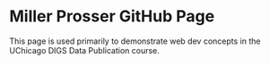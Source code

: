 # Miller Prosser GitHub Page
This page is used primarily to demonstrate web dev concepts in the
UChicago DIGS Data Publication course.


